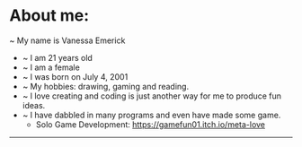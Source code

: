 # About me:
  ~ My name is Vanessa Emerick
  - ~ I am 21 years old
  - ~ I am a female
  - ~ I was born on July 4, 2001
  - ~ My hobbies: drawing, gaming and reading.
  - ~ I love creating and coding is just another way for me to produce fun ideas.
  - ~ I have dabbled in many programs and even have made some game.
    - Solo Game Development: https://gamefun01.itch.io/meta-love
    
----------------------------------------------------------------------------------------
